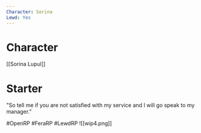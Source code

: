 ```yaml
---
Character: Sorina
Lewd: Yes
---
```

# Character
[[Sorina Lupul]]

# Starter
"So tell me if you are not satisfied with my service and I will go speak to my manager."  

#OpenRP #FeraRP #LewdRP 
![[wip4.png]]